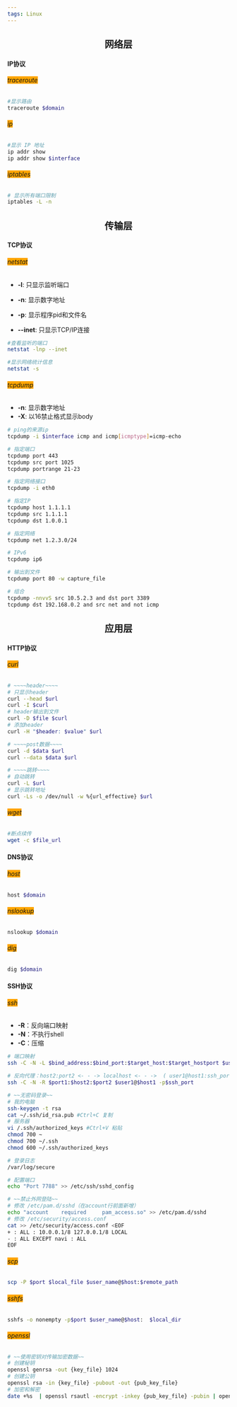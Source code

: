 ```yaml
---
tags: Linux
---
```


## <center>网络层</center>

#### IP协议
###### <span style="background-color: orange">traceroute</span>
```bash
#显示路由
traceroute $domain
```

###### <span style="background-color: orange">ip</span>
```bash
#显示 IP 地址
ip addr show
ip addr show $interface
```

###### <span style="background-color: orange">iptables</span>

```bash
# 显示所有端口限制
iptables -L -n
```

## <center>传输层</center>

#### TCP协议
###### <span style="background-color: orange">netstat</span>

* **-l**: 只显示监听端口

* **-n**: 显示数字地址
* **-p**: 显示程序pid和文件名

* **--inet**: 只显示TCP/IP连接

```bash
#查看监听的端口
netstat -lnp --inet

#显示网络统计信息
netstat -s
```

###### <span style="background-color: orange">tcpdump</span>

* **-n**: 显示数字地址
* **-X**: 以16禁止格式显示body

```bash
# ping的来源ip
tcpdump -i $interface icmp and icmp[icmptype]=icmp-echo

# 指定端口
tcpdump port 443
tcpdump src port 1025
tcpdump portrange 21-23

# 指定网络接口
tcpdump -i eth0

# 指定IP
tcpdump host 1.1.1.1
tcpdump src 1.1.1.1
tcpdump dst 1.0.0.1

# 指定网络
tcpdump net 1.2.3.0/24

# IPv6
tcpdump ip6

# 输出到文件
tcpdump port 80 -w capture_file

# 组合
tcpdump -nnvvS src 10.5.2.3 and dst port 3389
tcpdump dst 192.168.0.2 and src net and not icmp
```





## <center>应用层</center>

#### HTTP协议
###### <span style="background-color: orange">curl</span>
```bash
# ~~~~header~~~~
# 只显示header
curl --head $url
curl -I $curl
# header输出到文件
curl -D $file $curl
# 添加header
curl -H "$header: $value" $url

# ~~~~post数据~~~~
curl -d $data $url
curl --data $data $url

# ~~~~跳转~~~~
# 自动跳转
curl -L $url
# 显示跳转地址
curl -Ls -o /dev/null -w %{url_effective} $url
```
###### <span style="background-color: orange">wget</span>
```bash
#断点续传
wget -c $file_url
```

#### DNS协议
###### <span style="background-color: orange">host</span>

```bash
host $domain
```

###### <span style="background-color: orange">nslookup</span>
```bash
nslookup $domain
```

###### <span style="background-color: orange">dig</span>
```bash
dig $domain
```

#### SSH协议

###### <span style="background-color: orange">ssh</span>

* **-R**：反向端口映射
* **-N**：不执行shell
* **-C**：压缩

```bash
# 端口映射
ssh -C -N -L $bind_address:$bind_port:$target_host:$target_hostport $user@$host

# 反向代理：host2:port2 <- - -> localhost <- - ->  ( user1@host1:ssh_port ) - - -port1
ssh -C -N -R $port1:$host2:$port2 $user1@$host1 -p$ssh_port

# ~~无密码登录~~
# 我的电脑
ssh-keygen -t rsa
cat ~/.ssh/id_rsa.pub #Ctrl+C 复制
# 服务器
vi /.ssh/authorized_keys #Ctrl+V 粘贴
chmod 700 ~
chmod 700 ~/.ssh
chmod 600 ~/.ssh/authorized_keys

# 登录日志
/var/log/secure

# 配置端口
echo "Port 7788" >> /etc/ssh/sshd_config

# ~~禁止外网登陆~~
# 修改 /etc/pam.d/sshd（在account行前面新增）
echo "account    required     pam_access.so" >> /etc/pam.d/sshd
# 修改 /etc/security/access.conf
cat >> /etc/security/access.conf <EOF
+ : ALL : 10.0.0.1/8 127.0.0.1/8 LOCAL
- : ALL EXCEPT navi : ALL
EOF
```

###### <span style="background-color: orange">scp</span>

```bash
scp -P $port $local_file $user_name@$host:$remote_path
```

###### <span style="background-color: orange">sshfs</span>

```bash
sshfs -o nonempty -p$port $user_name@$host:  $local_dir
```

###### <span style="background-color: orange">openssl</span>

```bash
# ~~使用密钥对传输加密数据~~
# 创建秘钥
openssl genrsa -out {key_file} 1024
# 创建公钥
openssl rsa -in {key_file} -pubout -out {pub_key_file} 
# 加密和解密
date +%s  | openssl rsautl -encrypt -inkey {pub_key_file} -pubin | openssl rsautl -decrypt -inkey {key_file}
```
